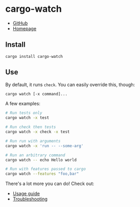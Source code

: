 # cargo-watch

- [GitHub](https://github.com/watchexec/cargo-watch)
- [Homepage](https://watchexec.github.io/#cargo-watch)

## Install

```shell
cargo install cargo-watch
```

## Use

By default, it runs `check`. You can easily override this, though:

```bash
cargo watch [-x command]...
```

A few examples:

```bash
# Run tests only
cargo watch -x test

# Run check then tests
cargo watch -x check -x test

# Run run with arguments
cargo watch -x 'run -- --some-arg'

# Run an arbitrary command
cargo watch -- echo Hello world

# Run with features passed to cargo
cargo watch --features "foo,bar"
```

There's a lot more you can do! Check out:

- [Usage guide](https://github.com/watchexec/cargo-watch/blob/main/USAGE.md)
- [Troubleshooting](https://github.com/watchexec/cargo-watch/blob/main/TROUBLESHOOT.md)
